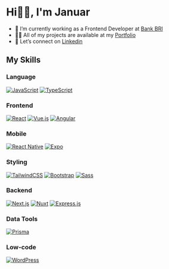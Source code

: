 <h1> Hi👋🏻, I'm Januar </br> </h1>
<ul>
  <li>🔭 I’m currently working as a Frontend Developer at <a href="https://bri.co.id/" target="_blank">Bank BRI</a></li>
  <li>👨‍💻 All of my projects are available at my <a href="https://januarmaksum.vercel.app/" target="_blank">Portfolio</a></li>
  <li>🔗 Let’s connect on <a href="https://www.linkedin.com/in/januarmaksum" target="_blank">Linkedin</a></li>
</ul>




## My Skills
### Language
[![JavaScript](https://img.shields.io/badge/JavaScript-F7DF1E?logo=javascript&logoColor=000)](#)
[![TypeScript](https://img.shields.io/badge/TypeScript-3178C6?logo=typescript&logoColor=fff)](#)
### Frontend
[![React](https://img.shields.io/badge/React-%2320232a.svg?logo=react&logoColor=%2361DAFB)](#)
[![Vue.js](https://img.shields.io/badge/Vue.js-4FC08D?logo=vuedotjs&logoColor=fff)](#)
[![Angular](https://img.shields.io/badge/Angular-%23DD0031.svg?logo=angular&logoColor=white)](#)
### Mobile
[![React Native](https://img.shields.io/badge/React_Native-%2320232a.svg?logo=react&logoColor=%2361DAFB)](#)
[![Expo](https://img.shields.io/badge/Expo-000020?logo=expo&logoColor=fff)](#)
### Styling
[![TailwindCSS](https://img.shields.io/badge/Tailwind%20CSS-%2338B2AC.svg?logo=tailwind-css&logoColor=white)](#)
[![Bootstrap](https://img.shields.io/badge/Bootstrap-7952B3?logo=bootstrap&logoColor=fff)](#)
[![Sass](https://img.shields.io/badge/Sass-C69?logo=sass&logoColor=fff)](#)
### Backend
[![Next.js](https://img.shields.io/badge/Next.js-black?logo=next.js&logoColor=white)](#)
[![Nuxt](https://img.shields.io/badge/Nuxt-002E3B?logo=nuxt&logoColor=#00DC82)](#)
[![Express.js](https://img.shields.io/badge/Express.js-%23404d59.svg?logo=express&logoColor=%2361DAFB)](#)
### Data Tools
[![Prisma](https://img.shields.io/badge/Prisma-2D3748?logo=prisma&logoColor=white)](#)
### Low-code
[![WordPress](https://img.shields.io/badge/WordPress-%2321759B.svg?logo=wordpress&logoColor=white)](#)

